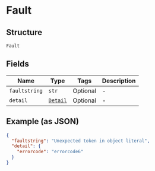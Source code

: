 
# Fault

## Structure

`Fault`

## Fields

| Name | Type | Tags | Description |
|  --- | --- | --- | --- |
| `faultstring` | `str` | Optional | - |
| `detail` | [`Detail`](../../doc/models/detail.md) | Optional | - |

## Example (as JSON)

```json
{
  "faultstring": "Unexpected token in object literal",
  "detail": {
    "errorcode": "errorcode6"
  }
}
```

